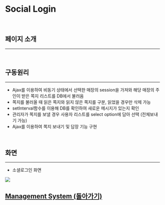 # Social Login

<br>

## 페이지 소개

<hr>



<br>

## 구동원리

<hr>
 
 - Ajax를 이용하여 비동기 상태에서 선택한 매장의 session을 가져와 해당 매장의 주인이 받은 쪽지 리스트를 DB에서 불러옴
 - 쪽지를 불러올 때 읽은 쪽지와 읽지 않은 쪽지를 구분, 읽었을 경우만 삭제 가능
 - setInterval함수를 이용해 DB를 확인하여 새로운 메시지가 있는지 확인
 - 관리자가 쪽지를 보낼 경우 사용자 리스트를 select option에 담아 선택 (전체보내기 가능)
 - Ajax를 이용하여 쪽지 보내기 및 답장 기능 구현
 
<br>
 
## 화면

<hr>

 - 소셜로그인 화면
 
<img src="https://thumbs.gfycat.com/EasygoingSnarlingIguana-small.gif">


<br>

## [Management System (돌아가기)](../README.md) <br>

